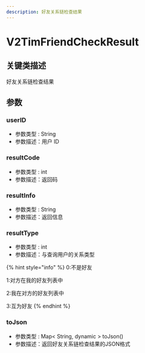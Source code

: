 ```yaml
---
description: 好友关系链检查结果
---
```


# V2TimFriendCheckResult

## 关键类描述

好友关系链检查结果

## 参数

### userID

* 参数类型 : String
* 参数描述：用户 ID

### resultCode

* 参数类型 : int
* 参数描述：返回码

### resultInfo

* 参数类型 : String
* 参数描述：返回信息

### resultType

* 参数类型 : int
* 参数描述：与查询用户的关系类型

{% hint style="info" %}
0:不是好友

1:对方在我的好友列表中

2:我在对方的好友列表中

3:互为好友
{% endhint %}

### toJson

* 参数类型 : Map< String, dynamic > toJson()
* 参数描述：返回好友关系链检查结果的JSON格式
